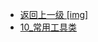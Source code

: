 - [返回上一级 [img]](后端/JavaNote/2_Java(书栈)/3_面对对象编程/2_Java核心类/img/)
- [10_常用工具类](后端/JavaNote/2_Java(书栈)/3_面对对象编程/2_Java核心类/img/10_常用工具类/)
